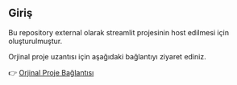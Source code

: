 ## Giriş

Bu repository external olarak streamlit projesinin host edilmesi için oluşturulmuştur.

Orjinal proje uzantısı için aşağıdaki bağlantıyı ziyaret ediniz.

👉 [Orjinal Proje Bağlantısı](https://github.com/AshNumpy/Sales-End-to-End-ML-Project)
